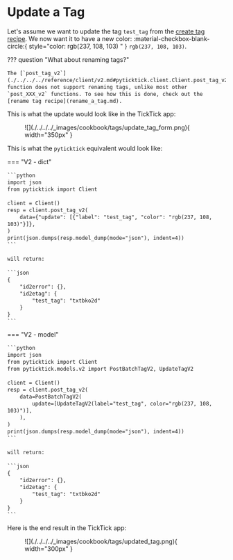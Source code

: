 # Update a Tag

Let's assume we want to update the tag `test_tag` from the [create tag recipe](create_a_tag.md). We now want it to have a new color: :material-checkbox-blank-circle:{ style="color: rgb(237, 108, 103) " } `rgb(237, 108, 103)`.

??? question "What about renaming tags?"

    The [`post_tag_v2`](./../../../reference/client/v2.md#pyticktick.client.Client.post_tag_v2) function does not support renaming tags, unlike most other `post_XXX_v2` functions. To see how this is done, check out the [rename tag recipe](rename_a_tag.md).

This is what the update would look like in the TickTick app:

<figure markdown="span">
    ![](./../../../_images/cookbook/tags/update_tag_form.png){ width="350px" }
</figure>

This is what the `pyticktick` equivalent would look like:

=== "V2 - dict"

    ```python
    import json
    from pyticktick import Client

    client = Client()
    resp = client.post_tag_v2(
        data={"update": [{"label": "test_tag", "color": "rgb(237, 108, 103)"}]},
    )
    print(json.dumps(resp.model_dump(mode="json"), indent=4))
    ```

    will return:

    ```json
    {
        "id2error": {},
        "id2etag": {
            "test_tag": "txtbko2d"
        }
    }
    ```

=== "V2 - model"

    ```python
    import json
    from pyticktick import Client
    from pyticktick.models.v2 import PostBatchTagV2, UpdateTagV2

    client = Client()
    resp = client.post_tag_v2(
        data=PostBatchTagV2(
            update=[UpdateTagV2(label="test_tag", color="rgb(237, 108, 103)")],
        ),
    )
    print(json.dumps(resp.model_dump(mode="json"), indent=4))
    ```

    will return:

    ```json
    {
        "id2error": {},
        "id2etag": {
            "test_tag": "txtbko2d"
        }
    }
    ```

Here is the end result in the TickTick app:

<figure markdown="span">
    ![](./../../../_images/cookbook/tags/updated_tag.png){ width="300px" }
</figure>
